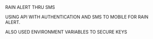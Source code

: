 RAIN ALERT THRU SMS

USING API WITH AUTHENTICATION AND SMS TO MOBILE FOR RAIN ALERT.

ALSO USED ENVIRONMENT VARIABLES TO SECURE KEYS
